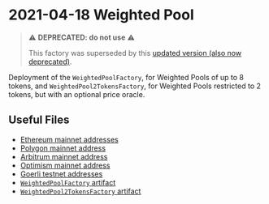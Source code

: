 # 2021-04-18 Weighted Pool

> ⚠️ **DEPRECATED: do not use** ⚠️
>
> This factory was superseded by this [updated version (also now deprecated)](../20220908-weighted-pool-v2).

Deployment of the `WeightedPoolFactory`, for Weighted Pools of up to 8 tokens, and `WeightedPool2TokensFactory`, for Weighted Pools restricted to 2 tokens, but with an optional price oracle.

## Useful Files

- [Ethereum mainnet addresses](./output/mainnet.json)
- [Polygon mainnet address](./output/polygon.json)
- [Arbitrum mainnet address](./output/arbitrum.json)
- [Optimism mainnet address](./output/optimism.json)
- [Goerli testnet addresses](./output/goerli.json)
- [`WeightedPoolFactory` artifact](./artifact/WeightedPoolFactory.json)
- [`WeightedPool2TokensFactory` artifact](./artifact/WeightedPool2TokensFactory.json)
